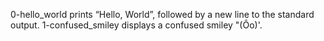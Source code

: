 0-hello_world prints “Hello, World”, followed by a new line to the standard output.
1-confused_smiley displays a confused smiley "(Ôo)'.
